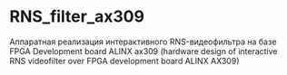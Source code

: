 # RNS_filter_ax309
Аппаратная реализация интерактивного RNS-видеофильтра на базе FPGA Development board ALINX ax309 (hardware design of interactive RNS videofilter over FPGA development board ALINX AX309) 
